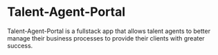 # Talent-Agent-Portal
Talent-Agent-Portal is a fullstack app that allows talent agents to better manage their business processes to provide their clients with greater success.
